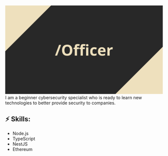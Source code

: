 <!--
**Offficer/Offficer** is a ✨ _special_ ✨ repository because its `README.md` (this file) appears on your GitHub profile.

Here are some ideas to get you started:

- 🔭 I’m currently working on ...
- 🌱 I’m currently learning ...
- 👯 I’m looking to collaborate on ...
- 🤔 I’m looking for help with ...
- 💬 Ask me about ...
- 📫 How to reach me: ...
- 😄 Pronouns: ...
- ⚡ Fun fact: ...
-->

![Header image](https://raw.githubusercontent.com/Offficer/Offficer/master/root-Officer.png)
I am a beginner cybersecurity specialist who is ready to learn new technologies to better provide security to companies.

## ⚡ Skills:
- Node.js
- TypeScript
- NestJS
- Ethereum
